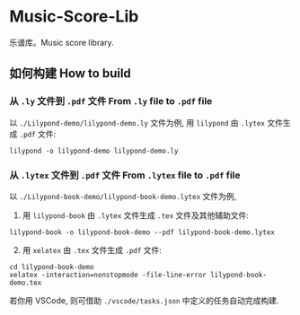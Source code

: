 # Music-Score-Lib
乐谱库。Music score library.

## 如何构建 How to build
### 从 `.ly` 文件到 `.pdf` 文件 From `.ly` file to `.pdf` file
以 `./Lilypond-demo/lilypond-demo.ly` 文件为例, 用 `lilypond` 由 `.lytex` 文件生成 `.pdf` 文件:
```
lilypond -o lilypond-demo lilypond-demo.ly
```

### 从 `.lytex` 文件到 `.pdf` 文件 From `.lytex` file to `.pdf` file
以 `./Lilypond-book-demo/lilypond-book-demo.lytex` 文件为例,
1. 用 `lilypond-book` 由 `.lytex` 文件生成 `.tex` 文件及其他辅助文件:
```
lilypond-book -o lilypond-book-demo --pdf lilypond-book-demo.lytex
```
2. 用 `xelatex` 由 `.tex` 文件生成 `.pdf` 文件:
```
cd lilypond-book-demo
xelatex -interaction=nonstopmode -file-line-error lilypond-book-demo.tex
```

若你用 VSCode, 则可借助 `./vscode/tasks.json` 中定义的任务自动完成构建.
